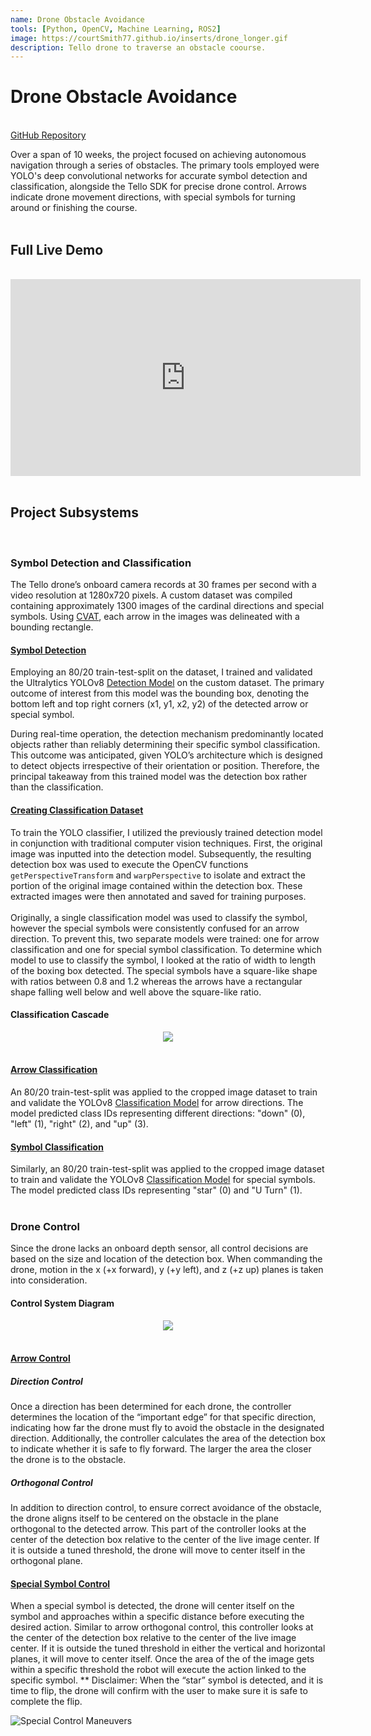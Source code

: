 ```yaml
---
name: Drone Obstacle Avoidance
tools: [Python, OpenCV, Machine Learning, ROS2]
image: https://courtSmith77.github.io/inserts/drone_longer.gif
description: Tello drone to traverse an obstacle coourse.
---
```


# Drone Obstacle Avoidance
<br>
<!-- hyperlink to github -->
<a href="https://github.com/courtSmith77/Drone-Obstacle-Avoidance">GitHub Repository</a>


Over a span of 10 weeks, the project focused on achieving autonomous navigation through a series of obstacles. The primary tools employed were YOLO's deep convolutional networks for accurate symbol detection and classification, alongside the Tello SDK for precise drone control. Arrows indicate drone movement directions, with special symbols for turning around or finishing the course.
<br>
<br>

## Full Live Demo
<br>

<center><iframe width="560" height="315" src="https://www.youtube.com/embed/siTZoEZFah8?si=i0K699tnvzIae1cj" title="YouTube video player" frameborder="0" allow="accelerometer; autoplay; clipboard-write; encrypted-media; gyroscope; picture-in-picture; web-share" allowfullscreen></iframe></center>

<br>

## Project Subsystems
<br>

### <b>Symbol Detection and Classification</b>
The Tello drone’s onboard camera records at 30 frames per second with a video resolution at 1280x720 pixels. A custom dataset was compiled containing approximately 1300 images of the cardinal directions and special symbols. Using <a href="https://www.cvat.ai/">CVAT</a>, each arrow in the images was delineated with a bounding rectangle.
<br>

#### <u>Symbol Detection</u>
Employing an 80/20 train-test-split on the dataset, I trained and validated the Ultralytics YOLOv8 <a href="https://docs.ultralytics.com/tasks/detect/">Detection Model</a> on the custom dataset. The primary outcome of interest from this model was the bounding box, denoting the bottom left and top right corners (x1, y1, x2, y2) of the detected arrow or special symbol.
<br>

During real-time operation, the detection mechanism predominantly located objects rather than reliably determining their specific symbol classification. This outcome was anticipated, given YOLO’s architecture which is designed to detect objects irrespective of their orientation or position. Therefore, the principal takeaway from this trained model was the detection box rather than the classification.
<br>

#### <u>Creating Classification Dataset</u>
To train the YOLO classifier, I utilized the previously trained detection model in conjunction with traditional computer vision techniques. First, the original image was inputted into the detection model. Subsequently, the resulting detection box was used to execute the OpenCV functions `getPerspectiveTransform` and `warpPerspective` to isolate and extract the portion of the original image contained within the detection box. These extracted images were then annotated and saved for training purposes. 
<br>
<br>
Originally, a single classification model was used to classify the symbol, however the special symbols were consistently confused for an arrow direction. To prevent this, two separate models were trained: one for arrow classification and one for special symbol classification. To determine which model to use to classify the symbol, I looked at the ratio of width to length of the boxing box detected. The special symbols have a square-like shape with ratios between 0.8 and 1.2 whereas the arrows have a rectangular shape falling well below and well above the square-like ratio. 
<br>

#### Classification Cascade
<center><img src="{{ site.url }}{{ site.baseurl }}/inserts/new_cascade.png"/></center>
<br>

#### <u>Arrow Classification</u>
An 80/20 train-test-split was applied to the cropped image dataset to train and validate the YOLOv8 <a href="https://docs.ultralytics.com/tasks/classify/">Classification Model</a> for arrow directions. The model predicted class IDs representing different directions: "down" (0), "left" (1), "right" (2), and "up" (3).
<br>

#### <u>Symbol Classification</u>
Similarly, an 80/20 train-test-split was applied to the cropped image dataset to train and validate the YOLOv8 <a href="https://docs.ultralytics.com/tasks/classify/">Classification Model</a> for special symbols. The model predicted class IDs representing "star" (0) and "U Turn" (1).
<br>
<br>

### <b>Drone Control</b>
Since the drone lacks an onboard depth sensor, all control decisions are based on the size and location of the detection box. When commanding the drone, motion in the x (+x forward), y (+y left), and z (+z up) planes is taken into consideration. 
<br>

#### Control System Diagram
<center><img src="{{ site.url }}{{ site.baseurl }}/inserts/control_flow_diagram.png"/></center>
<br>

#### <u>Arrow Control</u>

##### <i>Direction Control</i>
Once a direction has been determined for each drone, the controller determines the location of the “important edge” for that specific direction, indicating how far the drone must fly to avoid the obstacle in the designated direction. Additionally, the controller calculates the area of the detection box to indicate whether it is safe to fly forward. The larger the area the closer the drone is to the obstacle.
<br>

##### <i>Orthogonal Control</i>
In addition to direction control, to ensure correct avoidance of the obstacle, the drone aligns itself to be centered on the obstacle in the plane orthogonal to the detected arrow. This part of the controller looks at the center of the detection box relative to the center of the live image center. If it is outside a tuned threshold, the drone will move to center itself in the orthogonal plane.
<br>

#### <u>Special Symbol Control</u>
When a special symbol is detected, the drone will center itself on the symbol and approaches within a specific distance before executing the desired action. Similar to arrow orthogonal control, this controller looks at the center of the detection box relative to the center of the live image center. If it is outside the tuned threshold in either the vertical and horizontal planes, it will move to center itself. Once the area of the of the image gets within a specific threshold the robot will execute the action linked to the specific symbol.
** Disclaimer: When the “star” symbol is detected, and it is time to flip, the drone will confirm with the user to make sure it is safe to complete the flip.
<br>

![Special Control Maneuvers](https://courtSmith77.github.io/inserts/flip_and_rotate.gif)

<br>






